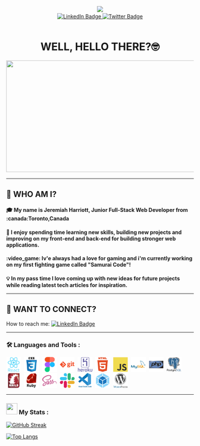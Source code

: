 <!--Below is the added animated gif with social media badges and profile counter-->

<div id="header" align="center"> 
  <img src="https://media.giphy.com/media/f3iwJFOVOwuy7K6FFw/giphy.gif" width="200"/>      
  
  <div id="badges">
  <a href="https://www.linkedin.com/in/jeremiah-harriott/">
    <img src="https://img.shields.io/badge/LinkedIn-blue?style=for-the-badge&logo=linkedin&logoColor=white" alt="LinkedIn Badge"/>
  </a>
  <a href="https://twitter.com/britishboy47">
    <img src="https://img.shields.io/badge/Twitter-purple?style=for-the-badge&logo=twitter&logoColor=white" alt="Twitter Badge"/>
  </a>
</div>
  
                                                                       
<img src="https://komarev.com/ghpvc/?username=britishninja47&style=flat-square&color=green" alt=""/>       
  
<h1> WELL, HELLO THERE?&#129299 </h1> 


  <img src="https://miro.medium.com/max/1400/1*Vq0sQ79QIZV6V1R-t7qtmw.gif" width="600" height="300"/>
</div>
  
---

<h2>&#129488 WHO AM I?</h2> 
  
<h4> &#127891 My name is Jeremiah Harriott, Junior Full-Stack Web Developer from :canada:Toronto,Canada </h4> 
<h4>  📖 I enjoy spending time learning new skills, building new projects and improving on my front-end and back-end for building stronger web applications.</h4> 
  <h4> :video_game: Iv'e always had a love for gaming and i'm currently working on my first fighting game called "Samurai Code"! </h4> 
  <h4> 💡 In my pass time I love coming up with new ideas for future projects while reading latest tech articles for inspiration.  
  
---
  <h2> 📱 WANT TO CONNECT? </h2> 
  How to reach me: <a href="https://www.linkedin.com/in/jeremiah-harriott/">
    <img src="https://img.shields.io/badge/LinkedIn-blue?style=for-the-badge&logo=linkedin&logoColor=white" alt="LinkedIn Badge"/>
  </a>
  

---
                                                                               
### :hammer_and_wrench: Languages and Tools : 
<div>
  <img src="https://github.com/devicons/devicon/blob/master/icons/react/react-original-wordmark.svg" title="React" alt="React" width="40" height="40"/>&nbsp; 
  <img src="https://github.com/devicons/devicon/blob/master/icons/css3/css3-original-wordmark.svg" title="Css3" alt="Css3" width="40" 
       height="40"/>&nbsp;
  <img src="https://github.com/devicons/devicon/blob/master/icons/figma/figma-original.svg" title="Figma" alt="Figma" width="40" 
       height="40"/>&nbsp; 
  <img src="https://github.com/devicons/devicon/blob/master/icons/git/git-plain-wordmark.svg" title="Git" alt="Git" width="40" 
       height="40"/>&nbsp;
  <img src="https://github.com/devicons/devicon/blob/master/icons/heroku/heroku-original-wordmark.svg" title="Heroku" alt="Heroku" width="40" height="40"/>&nbsp;
  <img src="https://github.com/devicons/devicon/blob/master/icons/html5/html5-plain-wordmark.svg" title="Html" alt="Html" width="40" 
       height="40"/>&nbsp;
  <img src="https://github.com/devicons/devicon/blob/master/icons/javascript/javascript-original.svg" title="Javascript" alt="Javascript" width="40" height="40"/>&nbsp;
  <img src="https://github.com/devicons/devicon/blob/master/icons/mysql/mysql-original-wordmark.svg" title="Mysql" alt="Mysql" width="40" 
       height="40"/>&nbsp;
   <img src="https://github.com/devicons/devicon/blob/master/icons/php/php-original.svg" title="Php" alt="Php" width="40" 
       height="40"/>&nbsp;
   <img src="https://github.com/devicons/devicon/blob/master/icons/postgresql/postgresql-original-wordmark.svg" title="Postgresql" alt="Postgresql" width="40" height="40"/>&nbsp;
   <img src="https://github.com/devicons/devicon/blob/master/icons/rails/rails-original-wordmark.svg" title="Rails" alt="Rails" width="40" 
       height="40"/>&nbsp;
   <img src="https://github.com/devicons/devicon/blob/master/icons/ruby/ruby-original-wordmark.svg" title="Ruby" alt="Ruby" width="40" 
       height="40"/>&nbsp;
   <img src="https://github.com/devicons/devicon/blob/master/icons/sass/sass-original.svg" title="Sass" alt="Sass" width="40" 
       height="40"/>&nbsp;
   <img src="https://github.com/devicons/devicon/blob/master/icons/slack/slack-original.svg" title="Slack" alt="Slack" width="40" 
       height="40"/>&nbsp;
  <img src="https://github.com/devicons/devicon/blob/master/icons/vscode/vscode-original-wordmark.svg" title="VScode" alt="VScode" width="40" height="40"/>&nbsp;
  <img src="https://github.com/devicons/devicon/blob/master/icons/webpack/webpack-original.svg" title="Webpack" alt="Webpack" width="40" height="40"/>&nbsp;
  <img src="https://github.com/devicons/devicon/blob/master/icons/wordpress/wordpress-original.svg" title="WordPress" alt="WordPress" width="40" height="40"/>&nbsp;
  
---  
  ### <img src="https://media.giphy.com/media/mB0DmKFQdvFUMhpV1H/giphy.gif" width="30" height="30"/> My Stats :
  
  [![GitHub Streak](http://github-readme-streak-stats.herokuapp.com?user=britishninja47&theme=nightowl)](https://git.io/streak-stats) 
  
  [![Top Langs](https://github-readme-stats.vercel.app/api/top-langs/?username=britishninja47&layout=compact&theme=vision-friendly-dark)](https://github.com/anuraghazra/github-readme-stats)
  
  </div>
                                                                                                                                                    
